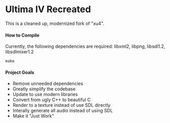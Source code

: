 # Ultima IV Recreated

This is a cleaned up, modernized fork of "xu4".

#### How to Compile
Currently, the following dependencies are required:
libxml2, libpng, libsdl1.2, libsdlmixer1.2
```
make
```

#### Project Goals
* Remove unneeded dependencies
* Greatly simplify the codebase
* Update to use modern libraries
* Convert from ugly C++ to beautiful C
* Render to a texture instead of use SDL directly
* Interally generate all audio instead of using SDL
* Make it "Just Work"
